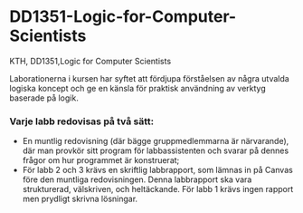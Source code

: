 # DD1351-Logic-for-Computer-Scientists
KTH, DD1351,Logic for Computer Scientists 

Laborationerna i kursen har syftet att fördjupa förståelsen av några utvalda logiska koncept och ge en känsla för praktisk användning av verktyg baserade på logik.

### Varje labb redovisas på två sätt:
- En muntlig redovisning (där bägge gruppmedlemmarna är närvarande), där man provkör sitt program för labbassistenten och svarar på dennes frågor om hur programmet är konstruerat;
- För labb 2 och 3 krävs en skriftlig labbrapport, som lämnas in på Canvas före den muntliga redovisningen. Denna labbrapport ska vara strukturerad, välskriven, och heltäckande. För labb 1 krävs ingen rapport men prydligt skrivna lösningar.
